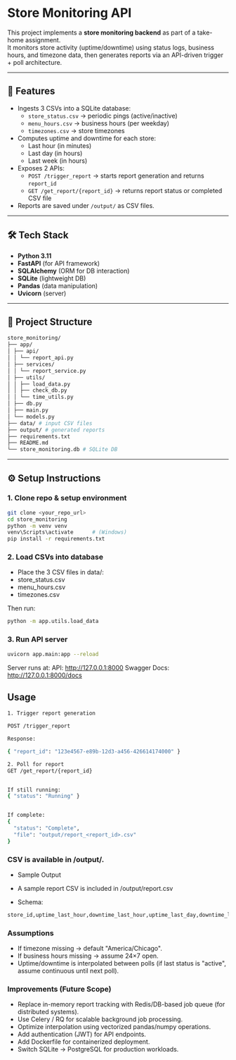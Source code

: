 # Store Monitoring API

This project implements a **store monitoring backend** as part of a take-home assignment.  
It monitors store activity (uptime/downtime) using status logs, business hours, and timezone data, then generates reports via an API-driven trigger + poll architecture.

---
## 🚀 Features
- Ingests 3 CSVs into a SQLite database:
  - `store_status.csv` → periodic pings (active/inactive)
  - `menu_hours.csv` → business hours (per weekday)
  - `timezones.csv` → store timezones
- Computes uptime and downtime for each store:
  - Last hour (in minutes)
  - Last day (in hours)
  - Last week (in hours)
- Exposes 2 APIs:
  - `POST /trigger_report` → starts report generation and returns `report_id`
  - `GET /get_report/{report_id}` → returns report status or completed CSV file
- Reports are saved under `/output/` as CSV files.

---

## 🛠️ Tech Stack
- **Python 3.11**
- **FastAPI** (for API framework)
- **SQLAlchemy** (ORM for DB interaction)
- **SQLite** (lightweight DB)
- **Pandas** (data manipulation)
- **Uvicorn** (server)

---

## 📂 Project Structure
```bash
store_monitoring/
├── app/
│ ├── api/
│ │ └── report_api.py
│ ├── services/
│ │ └── report_service.py
│ ├── utils/
│ │ ├── load_data.py
│ │ ├── check_db.py
│ │ └── time_utils.py
│ ├── db.py
│ ├── main.py
│ └── models.py
├── data/ # input CSV files
├── output/ # generated reports
├── requirements.txt
├── README.md
└── store_monitoring.db # SQLite DB
```

---

## ⚙️ Setup Instructions

### 1. Clone repo & setup environment
```bash
git clone <your_repo_url>
cd store_monitoring
python -m venv venv
venv\Scripts\activate      # (Windows)
pip install -r requirements.txt
```

### 2. Load CSVs into database

- Place the 3 CSV files in data/:
- store_status.csv
- menu_hours.csv
- timezones.csv

Then run:
```bash
python -m app.utils.load_data
```

### 3. Run API server
```bash
uvicorn app.main:app --reload
```
Server runs at:
API: http://127.0.0.1:8000
Swagger Docs: http://127.0.0.1:8000/docs



## Usage

```bash
1. Trigger report generation

POST /trigger_report

Response:

{ "report_id": "123e4567-e89b-12d3-a456-426614174000" }

2. Poll for report
GET /get_report/{report_id}


If still running:
{ "status": "Running" }


If complete:
{
  "status": "Complete",
  "file": "output/report_<report_id>.csv"
}

```

### CSV is available in /output/.

- Sample Output
- A sample report CSV is included in /output/report.csv

- Schema:
```bash
store_id,uptime_last_hour,downtime_last_hour,uptime_last_day,downtime_last_day,uptime_last_week,downtime_last_week
```

### Assumptions

- If timezone missing → default "America/Chicago".
- If business hours missing → assume 24×7 open.
- Uptime/downtime is interpolated between polls (if last status is "active", assume continuous until next poll).


### Improvements (Future Scope)

- Replace in-memory report tracking with Redis/DB-based job queue (for distributed systems).
- Use Celery / RQ for scalable background job processing.
- Optimize interpolation using vectorized pandas/numpy operations.
- Add authentication (JWT) for API endpoints.
- Add Dockerfile for containerized deployment.
- Switch SQLite → PostgreSQL for production workloads.